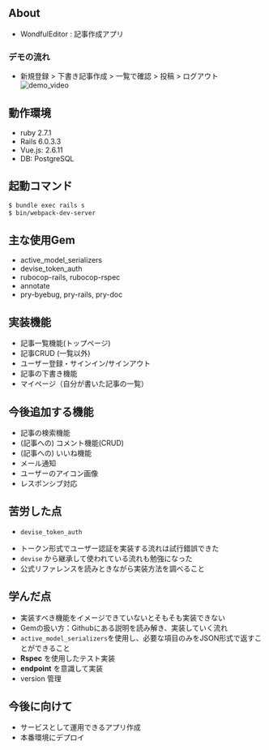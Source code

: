## About
* WondfulEditor : 記事作成アプリ

### デモの流れ
 * 新規登録 > 下書き記事作成 > 一覧で確認 > 投稿 > ログアウト
![demo_video](https://github.com/KazusaNakagawa/wonderful_editor/issues/98#issue-776820037)

## 動作環境
* ruby  2.7.1
* Rails 6.0.3.3
* Vue.js: 2.6.11
* DB: PostgreSQL

## 起動コマンド

```bash
$ bundle exec rails s
$ bin/webpack-dev-server
```

## 主な使用Gem

* active_model_serializers
* devise_token_auth
* rubocop-rails, rubocop-rspec
* annotate
* pry-byebug, pry-rails, pry-doc

## 実装機能

* 記事一覧機能(トップページ)
* 記事CRUD (一覧以外)
* ユーザー登録・サインイン/サインアウト
* 記事の下書き機能
* マイページ（自分が書いた記事の一覧）

## 今後追加する機能

* 記事の検索機能
* (記事への) コメント機能(CRUD)
* (記事への) いいね機能
* メール通知
* ユーザーのアイコン画像
* レスポンシブ対応

## 苦労した点

* `devise_token_auth`
 - トークン形式でユーザー認証を実装する流れは試行錯誤できた
 - `devise` から継承して使われている流れも勉強になった
 - 公式リファレンスを読みときながら実装方法を調べること

## 学んだ点
 - 実装すべき機能をイメージできていないとそもそも実装できない
 - Gemの扱い方：Githubにある説明を読み解き、実装していく流れ
 - `active_model_serializers`を使用し、必要な項目のみをJSON形式で返すことができること
 - **Rspec** を使用したテスト実装
 - **endpoint** を意識して実装
 - version 管理

## 今後に向けて
 - サービスとして運用できるアプリ作成
 - 本番環境にデプロイ
